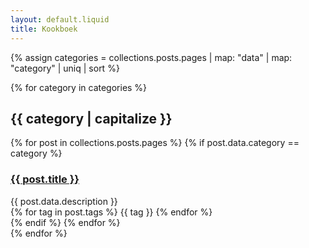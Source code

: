 ```yaml
---
layout: default.liquid
title: Kookboek
---
```


{% assign categories = collections.posts.pages | map: "data" | map: "category" | uniq | sort %}

{% for category in categories %}
<h2>{{ category | capitalize }}</h2>
<div class="recipe-grid">
{% for post in collections.posts.pages %}
{% if post.data.category == category %}
<div class="recipe-card">
<div class="recipe-content">
<h3 class="recipe-title"><a href="{{ post.permalink }}">{{ post.title }}</a></h3>
<div class="recipe-meta">
<span>{{ post.data.description }}</span>
</div>
<div class="recipe-tags">
{% for tag in post.tags %}
<span class="tag tag-{{ tag | downcase }}">{{ tag }}</span>
{% endfor %}
</div>
</div>
</div>
{% endif %}
{% endfor %}
</div>
{% endfor %}